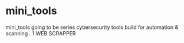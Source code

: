 # mini_tools
mini_tools going to be series cybersecurity tools build for automation & scanning .
1.WEB SCRAPPER
